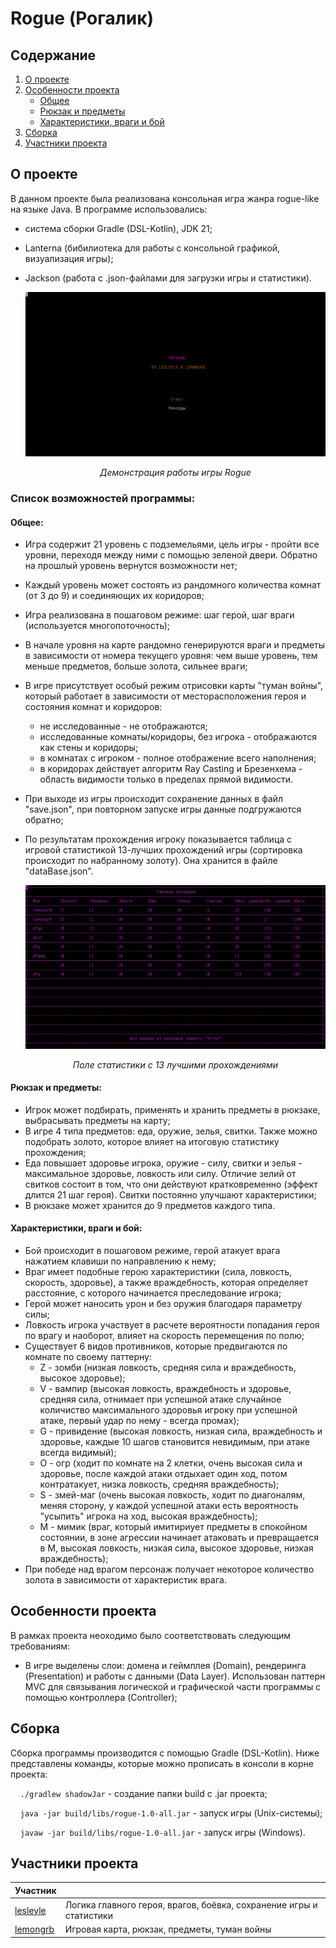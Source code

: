 # Rogue (Рогалик)

## Содержание
1. [О проекте](#о-проекте)
2. [Особенности проекта](#особенности-проекта)
	- [Общее](#общее)
	- [Рюкзак и предметы](#рюкзак-и-предметы)
	- [Характеристики, враги и бой](#характеристики-враги-и-бой)
3. [Сборка](#сборка)
4. [Участники проекта](#участники-проекта)

## О проекте

В данном проекте была реализована консольная игра жанра rogue-like на языке Java. В программе использовались:
* система сборки Gradle (DSL-Kotlin), JDK 21;
* Lanterna (бибилиотека для работы с консольной графикой, визуализация игры);
* Jackson (работа с .json-файлами для загрузки игры и статистики).
	<div align=center>
	
	![Демонстрация работы игры Rogue](images/gamerogue.gif)
	
	*Демонстрация работы игры Rogue*
	</div>

### Список возможностей программы:

#### Общее:

* Игра содержит 21 уровень с подземельями, цель игры - пройти все уровни, переходя между ними с помощью зеленой двери. Обратно на прошлый уровень вернутся возможности нет;
* Каждый уровень может состоять из рандомного количества комнат (от 3 до 9) и соединяющих их коридоров;
* Игра реализована в пошаговом режиме: шаг герой, шаг враги (используется многопоточность);
* В начале уровня на карте рандомно генерируются враги и предметы в зависимости от номера текущего уровня: чем выше уровень, тем меньше предметов, больше золота, сильнее враги;
* В игре присутствует особый режим отрисовки карты "туман войны", который работает в зависимости от месторасположения героя и состояния комнат и коридоров:
	* не исследованные - не отображаются;
	* исследованные комнаты/коридоры, без игрока - отображаются как стены и коридоры;
	* в комнатах с игроком - полное отображение всего наполнения;
	* в коридорах действует алгоритм Ray Casting и Брезенхема - область видимости только в пределах прямой видимости.
 * При выходе из игры происходит сохранение данных в файл "save.json", при повторном запуске игры данные подгружаются обратно;
 * По результатам прохождения игроку показывается таблица с игровой статистикой 13-лучших прохождений игры (сортировка происходит по набранному золоту). Она хранится в файле "dataBase.json".

	<div align=center>

	![Поле статистики с 13 лучшими прохождениями](images/statistic.png)

	*Поле статистики с 13 лучшими прохождениями*
	</div>

#### Рюкзак и предметы:

* Игрок может подбирать, применять и хранить предметы в рюкзаке, выбрасывать предметы на карту;
* В игре 4 типа предметов: еда, оружие, зелья, свитки. Также можно подобрать золото, которое влияет на итоговую статистику прохождения;
* Еда повышает здоровье игрока, оружие - силу, свитки и зелья - максимальное здоровье, ловкость или силу. Отличие зелий от свитков состоит в том, что они действуют кратковременно (эффект длится 21 шаг героя). Свитки постоянно улучшают характеристики;
* В рюкзаке может хранится до 9 предметов каждого типа.

#### Характеристики, враги и бой:

* Бой происходит в пошаговом режиме, герой атакует врага нажатием клавиши по направлению к нему;
* Враг имеет подобные герою характеристики (сила, ловкость, скорость, здоровье), а также враждебность, которая определяет расстояние, с которого начинается преследование игрока;
* Герой может наносить урон и без оружия благодаря параметру силы;
* Ловкость игрока участвует в расчете вероятности попадания героя по врагу и наоборот, влияет на скорость перемещения по полю;
* Существует 6 видов противников, которые предвигаются по комнате по своему паттерну: 
	* Z - зомби (низкая ловкость, средняя сила и враждебность, высокое здоровье);
	* V - вампир (высокая ловкость, враждебность и здоровье, средняя сила, отнимает при успешной атаке случайное количиство максимального здоровья игроку при успешной атаке, первый удар по нему - всегда промах);
	* G - привидение (высокая ловкость, низкая сила, враждебность и здоровье, каждые 10 шагов становится невидимым, при атаке всегда видимый);
	* O - огр (ходит по комнате на 2 клетки, очень высокая сила и здоровье, после каждой атаки отдыхает один ход, потом контратакует, низка ловкость, средняя враждебность);
	* S - змей-маг (очень высокая ловкость, ходит по диагоналям, меняя сторону, у каждой успешной атаки есть вероятность "усыпить" игрока на ход, высокая враждебность);
	* M - мимик (враг, который имитириует предметы в спокойном состоянии, в зоне агрессии начинает атаковать и превращается в M, высокая ловкость, низкая сила, высокое здоровье, низкая враждебность);
* При победе над врагом персонаж получает некоторое количество золота в зависимости от характеристик врага.

## Особенности проекта

В рамках проекта неоходимо было соответствовать следующим требованиям:

* В игре выделены слои: домена и геймплея (Domain), рендеринга (Presentation) и работы с данными (Data Layer). Использован паттерн MVC для связывания логической и графической части программы с помощью контроллера (Controller);

## Сборка

Сборка программы производится с помощью Gradle (DSL-Kotlin). Ниже представлены команды, которые можно прописать в консоли в корне проекта:

&nbsp;&nbsp;&nbsp;&nbsp;``./gradlew shadowJar`` - создание папки build с .jar проекта;

&nbsp;&nbsp;&nbsp;&nbsp;``java -jar build/libs/rogue-1.0-all.jar`` - запуск игры (Unix-системы);

&nbsp;&nbsp;&nbsp;&nbsp;``javaw -jar build/libs/rogue-1.0-all.jar`` - запуск игры (Windows).



## Участники проекта

| Участник      |            |
| ------------- | ------------------ |
| [lesleyle](https://github.com/IvanVito) | Логика главного героя, врагов, боёвка, сохранение игры и статистики |
| [lemongrb](https://github.com/Shyrasya) | Игровая карта, рюкзак, предметы, туман войны |
